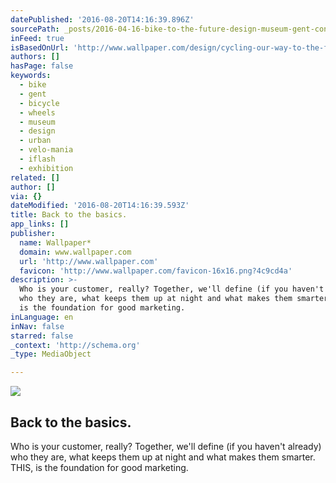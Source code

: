 ```yaml
---
datePublished: '2016-08-20T14:16:39.896Z'
sourcePath: _posts/2016-04-16-bike-to-the-future-design-museum-gent-considers-a-world-o.md
inFeed: true
isBasedOnUrl: 'http://www.wallpaper.com/design/cycling-our-way-to-the-future'
authors: []
hasPage: false
keywords:
  - bike
  - gent
  - bicycle
  - wheels
  - museum
  - design
  - urban
  - velo-mania
  - iflash
  - exhibition
related: []
author: []
via: {}
dateModified: '2016-08-20T14:16:39.593Z'
title: Back to the basics.
app_links: []
publisher:
  name: Wallpaper*
  domain: www.wallpaper.com
  url: 'http://www.wallpaper.com'
  favicon: 'http://www.wallpaper.com/favicon-16x16.png?4c9cd4a'
description: >-
  Who is your customer, really? Together, we'll define (if you haven't already)
  who they are, what keeps them up at night and what makes them smarter. THIS,
  is the foundation for good marketing. 
inLanguage: en
inNav: false
starred: false
_context: 'http://schema.org'
_type: MediaObject

---
```

<article style=""><img src="https://s3-us-west-2.amazonaws.com/the-grid-img/p/e75dd9b06e93c20d73aed8ffe8845b13b5208794.jpg" /><h1>Back to the basics.</h1><p>Who is your customer, really? Together, we'll define (if you haven't already) who they are, what keeps them up at night and what makes them smarter. THIS, is the foundation for good marketing. </p></article>